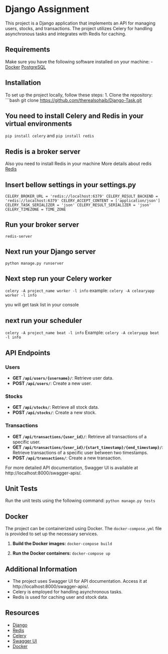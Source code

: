 # Django Assignment

This project is a Django application that implements an API for managing users, stocks, and transactions. The project utilizes Celery for handling asynchronous tasks and integrates with Redis for caching.

## Requirements 
Make sure you have the following software installed on your machine: - [Docker](https://www.docker.com/)
[PostgreSQL](https://www.postgresql.org/download/)

## Installation 
To set up the project locally, follow these steps: 1. Clone the repository: ```bash git clone https://github.com/therealsohaib/Django-Task.git

## You need to install Celery and Redis in your virtual environments
`pip install celery`
and
`pip install redis`
## Redis is a broker server
Also you need to install Redis in your machine More details about redis  [Redis](https://redis.io/)
## Insert bellow settings in your settings.py
`CELERY_BROKER_URL = 'redis://localhost:6379'
CELERY_RESULT_BACKEND = 'redis://localhost:6379'
CELERY_ACCEPT_CONTENT = ['application/json']
CELERY_TASK_SERIALIZER = 'json'
CELERY_RESULT_SERIALIZER = 'json'
CELERY_TIMEZONE = TIME_ZONE`
## Run your broker server
`redis-server`
## Next run your Django server
`python manage.py runserver`
## Next step run your Celery worker
`celery -A project_name worker -l info`
example:
`celery -A celearyapp worker -l info`

you will get task list in your console

## next run your scheduler
`celery -A project_name beat -l info`
Example:
`celery -A celeryapp beat -l info`

## API Endpoints

### Users

-   **GET `/api/users/{username}/`**: Retrieve user data.
-   **POST `/api/users/`**: Create a new user.

### Stocks

-   **GET `/api/stocks/`**: Retrieve all stock data.
-   **POST `/api/stocks/`**: Create a new stock.

### Transactions

-   **GET `/api/transactions/{user_id}/`**: Retrieve all transactions of a specific user.
-   **GET `/api/transactions/{user_id}/{start_timestamp}/{end_timestamp}/`**: Retrieve transactions of a specific user between two timestamps.
-   **POST `/api/transactions/`**: Create a new transaction.

For more detailed API documentation, Swagger UI is available at http://localhost:8000/swagger-apis/.
## Unit Tests
Run the unit tests using the following command:
`python manage.py tests`
## Docker

The project can be containerized using Docker. The `docker-compose.yml` file is provided to set up the necessary services.

1.  **Build the Docker images:**
    `docker-compose build` 
    
2.  **Run the Docker containers:**
    `docker-compose up`
## Additional Information

-   The project uses Swagger UI for API documentation. Access it at http://localhost:8000/swagger-apis/.
-   Celery is employed for handling asynchronous tasks.
-   Redis is used for caching user and stock data.

## Resources 
- [Django](https://docs.djangoproject.com/en/5.0/)
- [Redis](https://redis.io/docs/)
- [Celery](https://docs.celeryq.dev/en/stable/django/first-steps-with-django.html)
- [Swagger UI](https://django-rest-swagger.readthedocs.io/en/latest/)
- [Docker](https://docs.docker.com/get-started/08_using_compose/)

